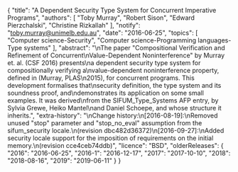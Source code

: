{
    "title": "A Dependent Security Type System for Concurrent Imperative Programs",
    "authors": [
        "Toby Murray",
        "Robert Sison",
        "Edward Pierzchalski",
        "Christine Rizkallah"
    ],
    "notify": "toby.murray@unimelb.edu.au",
    "date": "2016-06-25",
    "topics": [
        "Computer science-Security",
        "Computer science-Programming languages-Type systems"
    ],
    "abstract": "\nThe paper \"Compositional Verification and Refinement of Concurrent\nValue-Dependent Noninterference\" by Murray et. al. (CSF 2016) presents\na dependent security type system for compositionally verifying a\nvalue-dependent noninterference property, defined in (Murray, PLAS\n2015), for concurrent programs. This development formalises that\nsecurity definition, the type system and its soundness proof, and\ndemonstrates its application on some small examples. It was derived\nfrom the SIFUM_Type_Systems AFP entry, by Sylvia Grewe, Heiko Mantel\nand Daniel Schoepe, and whose structure it inherits.",
    "extra-history": "\nChange history:\n[2016-08-19]:\nRemoved unused \"stop\" parameter and \"stop_no_eval\" assumption from the sifum_security locale.\n(revision dbc482d36372)\n[2016-09-27]:\nAdded security locale support for the imposition of requirements on the initial memory.\n(revision cce4ceb74ddb)",
    "licence": "BSD",
    "olderReleases": {
        "2016": "2016-06-25",
        "2016-1": "2016-12-17",
        "2017": "2017-10-10",
        "2018": "2018-08-16",
        "2019": "2019-06-11"
    }
}